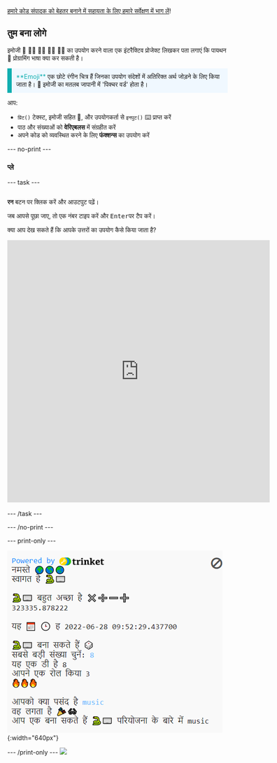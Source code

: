 <div class="c-survey-banner" style="width:100%">
  <a class="c-survey-banner__link" href="https://form.raspberrypi.org/f/code-editor-feedback" target="_blank">हमारे कोड संपादक को बेहतर बनाने में सहायता के लिए हमारे सर्वेक्षण में भाग लें</a>!
</div>

## तुम बना लोगे

इमोजी 🙌 🙌🏼 🙌🏽 🙌🏾 🙌🏿 का उपयोग करने वाला एक इंटरैक्टिव प्रोजेक्ट लिखकर पता लगाएं कि पायथन 🐍 प्रोग्रामिंग भाषा क्या कर सकती है।

<p style="border-left: solid; border-width:10px; border-color: #0faeb0; background-color: aliceblue; padding: 10px;">
<span style="color: #0faeb0">**Emoji**</span> एक छोटे रंगीन चित्र हैं जिनका उपयोग संदेशों में अतिरिक्त अर्थ जोड़ने के लिए किया जाता है। 🥰 इमोजी का मतलब जापानी में 'पिक्चर वर्ड' होता है।
</p>

आप:

+ `प्रिंट()` टेक्स्ट, इमोजी सहित 🚀, और उपयोगकर्ता से `इनपुट()` ⌨️ प्राप्त करें
+ पाठ और संख्याओं को **वेरिएबलस** में संग्रहीत करें
+ अपने कोड को व्यवस्थित करने के लिए **फंक्शन्स** का उपयोग करें

--- no-print ---

### प्ले ️

--- task ---

<div style="display: flex; flex-wrap: wrap">
<div style="flex-basis: 175px; flex-grow: 1">  

**रन** बटन पर क्लिक करें और आउटपुट पढ़ें।

  जब आपसे पूछा जाए, तो एक नंबर टाइप करें और <kbd>Enter</kbd>पर टैप करें। 

क्या आप देख सकते हैं कि आपके उत्तरों का उपयोग कैसे किया जाता है?

<iframe src="https://editor.raspberrypi.org/en/embed/viewer/hello-world-solution" width="600" height="600" frameborder="0" marginwidth="0" marginheight="0" allowfullscreen>
</iframe>
</div>
</div>

--- /task ---

--- /no-print ---

--- print-only ---

![कोड संपादक पर उदाहरण कोड दिखाते हुए पूरा प्रोजेक्ट](images/showcase_static.png){:width="640px"}

--- /print-only --- ![](http://code.org/api/hour/begin_codeclub_hworld.png)